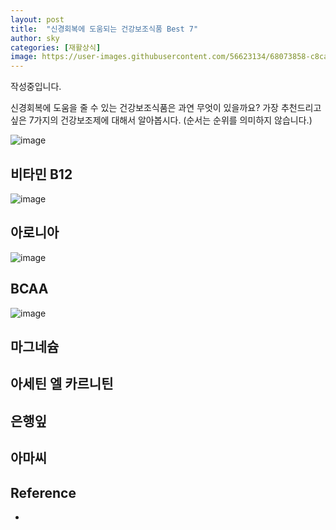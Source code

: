 ```yaml
---
layout: post
title:  "신경회복에 도움되는 건강보조식품 Best 7"
author: sky
categories: [재활상식]
image: https://user-images.githubusercontent.com/56623134/68073858-c8ca2e00-fdd7-11e9-8c90-1d0c508ea802.png
---
```


작성중입니다.

신경회복에 도움을 줄 수 있는 건강보조식품은 과연 무엇이 있을까요? 가장 추천드리고 싶은 7가지의 건강보조제에 대해서 알아봅시다. (순서는 순위를 의미하지 않습니다.)

![image](https://user-images.githubusercontent.com/56623134/68073558-d0d49e80-fdd4-11e9-9944-afe020e2ffce.png)

## 비타민 B12

![image](https://user-images.githubusercontent.com/56623134/68073591-1beeb180-fdd5-11e9-9461-a591fcf0c072.png)

## 아로니아

![image](https://user-images.githubusercontent.com/56623134/68073591-1beeb180-fdd5-11e9-9461-a591fcf0c072.png)

## BCAA

![image](https://user-images.githubusercontent.com/56623134/68073849-adf7b980-fdd7-11e9-8329-274b6ecee1ed.png)

## 마그네슘

## 아세틴 엘 카르니틴

## 은행잎

## 아마씨


## Reference

- 
